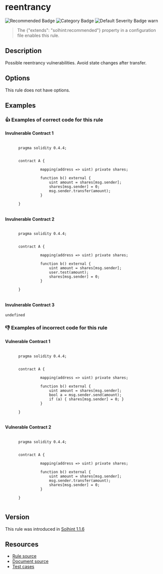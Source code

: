 
# reentrancy
![Recommended Badge](https://img.shields.io/badge/-Recommended-brightgreen)
![Category Badge](https://img.shields.io/badge/-Security%20Rules-informational)
![Default Severity Badge warn](https://img.shields.io/badge/Default%20Severity-warn-yellow)
> The {"extends": "solhint:recommended"} property in a configuration file enables this rule.


## Description
Possible reentrancy vulnerabilities. Avoid state changes after transfer.

## Options
This rule does not have options.

## Examples
### 👍 Examples of **correct** code for this rule

#### Invulnerable Contract 1

```solidity

      pragma solidity 0.4.4;
        
        
      contract A {
        
                mapping(address => uint) private shares;

                function b() external {
                    uint amount = shares[msg.sender];
                    shares[msg.sender] = 0;
                    msg.sender.transfer(amount);
                }
            
      }
    
```

#### Invulnerable Contract 2

```solidity

      pragma solidity 0.4.4;
        
        
      contract A {
        
                mapping(address => uint) private shares;

                function b() external {
                    uint amount = shares[msg.sender];
                    user.test(amount);
                    shares[msg.sender] = 0;
                }
            
      }
    
```

#### Invulnerable Contract 3

```solidity
undefined
```

### 👎 Examples of **incorrect** code for this rule

#### Vulnerable Contract 1

```solidity

      pragma solidity 0.4.4;
        
        
      contract A {
        
                mapping(address => uint) private shares;

                function b() external {
                    uint amount = shares[msg.sender];
                    bool a = msg.sender.send(amount);
                    if (a) { shares[msg.sender] = 0; }
                }
            
      }
    
```

#### Vulnerable Contract 2

```solidity

      pragma solidity 0.4.4;
        
        
      contract A {
        
                mapping(address => uint) private shares;

                function b() external {
                    uint amount = shares[msg.sender];
                    msg.sender.transfer(amount);
                    shares[msg.sender] = 0;
                }
            
      }
    
```

## Version
This rule was introduced in [Solhint 1.1.6](https://github.com/protofire/solhint/tree/v1.1.6)

## Resources
- [Rule source](https://github.com/protofire/solhint/tree/master/lib/rules/security/reentrancy.js)
- [Document source](https://github.com/protofire/solhint/tree/master/docs/rules/security/reentrancy.md)
- [Test cases](https://github.com/protofire/solhint/tree/master/test/rules/security/reentrancy.js)
